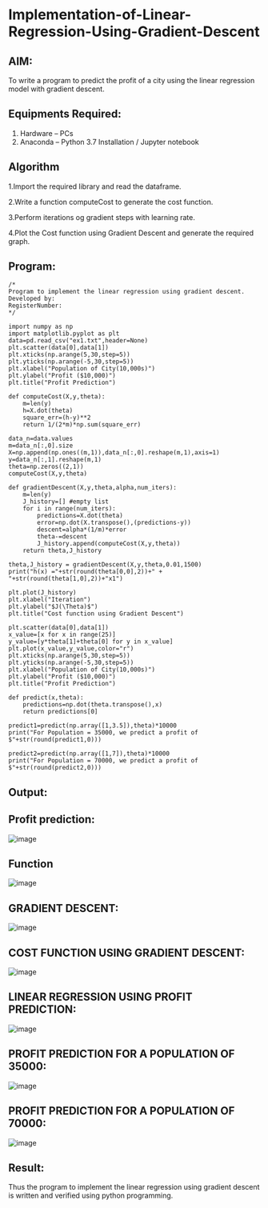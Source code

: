 # Implementation-of-Linear-Regression-Using-Gradient-Descent

## AIM:
To write a program to predict the profit of a city using the linear regression model with gradient descent.

## Equipments Required:
1. Hardware – PCs
2. Anaconda – Python 3.7 Installation / Jupyter notebook

## Algorithm
1.Import the required library and read the dataframe.

2.Write a function computeCost to generate the cost function.

3.Perform iterations og gradient steps with learning rate.

4.Plot the Cost function using Gradient Descent and generate the required graph.

## Program:
```
/*
Program to implement the linear regression using gradient descent.
Developed by: 
RegisterNumber:  
*/
```
```import pandas as pd
import numpy as np
import matplotlib.pyplot as plt
data=pd.read_csv("ex1.txt",header=None)
plt.scatter(data[0],data[1])
plt.xticks(np.arange(5,30,step=5))
plt.yticks(np.arange(-5,30,step=5))
plt.xlabel("Population of City(10,000s)")
plt.ylabel("Profit ($10,000)")
plt.title("Profit Prediction")

def computeCost(X,y,theta):
    m=len(y) 
    h=X.dot(theta) 
    square_err=(h-y)**2
    return 1/(2*m)*np.sum(square_err) 

data_n=data.values
m=data_n[:,0].size
X=np.append(np.ones((m,1)),data_n[:,0].reshape(m,1),axis=1)
y=data_n[:,1].reshape(m,1)
theta=np.zeros((2,1))
computeCost(X,y,theta) 

def gradientDescent(X,y,theta,alpha,num_iters):
    m=len(y)
    J_history=[] #empty list
    for i in range(num_iters):
        predictions=X.dot(theta)
        error=np.dot(X.transpose(),(predictions-y))
        descent=alpha*(1/m)*error
        theta-=descent
        J_history.append(computeCost(X,y,theta))
    return theta,J_history

theta,J_history = gradientDescent(X,y,theta,0.01,1500)
print("h(x) ="+str(round(theta[0,0],2))+" + "+str(round(theta[1,0],2))+"x1")

plt.plot(J_history)
plt.xlabel("Iteration")
plt.ylabel("$J(\Theta)$")
plt.title("Cost function using Gradient Descent")

plt.scatter(data[0],data[1])
x_value=[x for x in range(25)]
y_value=[y*theta[1]+theta[0] for y in x_value]
plt.plot(x_value,y_value,color="r")
plt.xticks(np.arange(5,30,step=5))
plt.yticks(np.arange(-5,30,step=5))
plt.xlabel("Population of City(10,000s)")
plt.ylabel("Profit ($10,000)")
plt.title("Profit Prediction")

def predict(x,theta):
    predictions=np.dot(theta.transpose(),x)
    return predictions[0]

predict1=predict(np.array([1,3.5]),theta)*10000
print("For Population = 35000, we predict a profit of $"+str(round(predict1,0)))

predict2=predict(np.array([1,7]),theta)*10000
print("For Population = 70000, we predict a profit of $"+str(round(predict2,0)))
```
## Output:
## Profit prediction:
![image](https://github.com/Wkrish28/Implementation-of-Linear-Regression-Using-Gradient-Descent/assets/144295230/8bd3bbe5-0566-426b-8c6e-ac285dcaef4c)

## Function
![image](https://github.com/Wkrish28/Implementation-of-Linear-Regression-Using-Gradient-Descent/assets/144295230/4e72d7ef-f737-49ba-8daa-7682ed09d655)
## GRADIENT DESCENT:
![image](https://github.com/Wkrish28/Implementation-of-Linear-Regression-Using-Gradient-Descent/assets/144295230/a91264f7-41f7-4c40-9a2a-40472920d328)
## COST FUNCTION USING GRADIENT DESCENT:
![image](https://github.com/Wkrish28/Implementation-of-Linear-Regression-Using-Gradient-Descent/assets/144295230/5076fa2e-0a69-43f3-bf08-49f168189437)
## LINEAR REGRESSION USING PROFIT PREDICTION:
![image](https://github.com/Wkrish28/Implementation-of-Linear-Regression-Using-Gradient-Descent/assets/144295230/3707211a-86ca-4813-b6f0-8a02c8dee3af)
## PROFIT PREDICTION FOR A POPULATION OF 35000:
![image](https://github.com/Wkrish28/Implementation-of-Linear-Regression-Using-Gradient-Descent/assets/144295230/d9b49fd2-4ca3-4974-92b9-a0f1a9df34a8)
## PROFIT PREDICTION FOR A POPULATION OF 70000:
![image](https://github.com/Wkrish28/Implementation-of-Linear-Regression-Using-Gradient-Descent/assets/144295230/2aba946e-2e7e-4516-a3a7-c4da60b2e2c9)




## Result:
Thus the program to implement the linear regression using gradient descent is written and verified using python programming.
